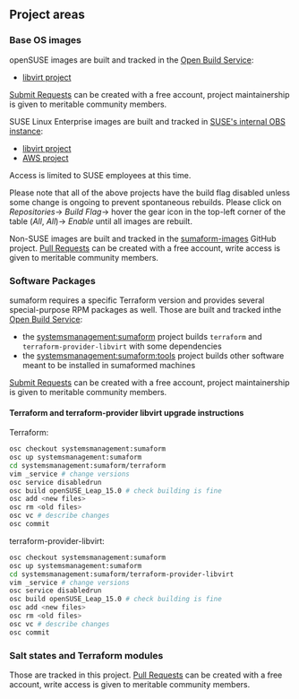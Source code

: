 ## Project areas

### Base OS images

openSUSE images are built and tracked in the [Open Build Service](https://build.opensuse.org/):

- [libvirt project](https://build.opensuse.org/project/show/systemsmanagement:sumaform:images:libvirt)

[Submit Requests](https://openbuildservice.org/help/manuals/obs-reference-guide/cha.obs.request_and_review_ystem.html) can be created with a free account, project maintainership is given to meritable community members.

SUSE Linux Enterprise images are built and tracked in [SUSE's internal OBS instance](https://build.suse.de/project/show/Devel:Galaxy:Terraform:Images):

- [libvirt project](https://build.suse.de/project/show/Devel:Galaxy:Terraform:Images)
- [AWS project](https://build.suse.de/project/show/Devel:Galaxy:Terraform:Images:AmazonEC2)

Access is limited to SUSE employees at this time.

Please note that all of the above projects have the build flag disabled unless some change is ongoing to prevent spontaneous rebuilds. Please click on *Repositories*-> *Build Flag*-> hover the gear icon in the top-left corner of the table (*All*, *All*)-> *Enable* until all images are rebuilt.

Non-SUSE images are built and tracked in the [sumaform-images](https://github.com/moio/sumaform-images) GitHub project. [Pull Requests](https://help.github.com/articles/about-pull-requests/) can be created with a free account, write access is given to meritable community members.

### Software Packages

sumaform requires a specific Terraform version and provides several special-purpose RPM packages as well. Those are built and tracked inthe [Open Build Service](https://build.opensuse.org/):

- the [systemsmanagement:sumaform](https://build.opensuse.org/project/show/systemsmanagement:sumaform) project builds `terraform` and `terraform-provider-libvirt` with some dependencies
- the [systemsmanagement:sumaform:tools](https://build.opensuse.org/project/show/systemsmanagement:sumaform:tools) project builds other software meant to be installed in sumaformed machines

[Submit Requests](https://openbuildservice.org/help/manuals/obs-reference-guide/cha.obs.request_and_review_ystem.html) can be created with a free account, project maintainership is given to meritable community members.

#### Terraform and terraform-provider libvirt upgrade instructions

Terraform:
```bash
osc checkout systemsmanagement:sumaform
osc up systemsmanagement:sumaform
cd systemsmanagement:sumaform/terraform
vim _service # change versions
osc service disabledrun
osc build openSUSE_Leap_15.0 # check building is fine
osc add <new files>
osc rm <old files>
osc vc # describe changes
osc commit
```

terraform-provider-libvirt:
```bash
osc checkout systemsmanagement:sumaform
osc up systemsmanagement:sumaform
cd systemsmanagement:sumaform/terraform-provider-libvirt
vim _service # change versions
osc service disabledrun
osc build openSUSE_Leap_15.0 # check building is fine
osc add <new files>
osc rm <old files>
osc vc # describe changes
osc commit
```

### Salt states and Terraform modules

Those are tracked in this project. [Pull Requests](https://help.github.com/articles/about-pull-requests/) can be created with a free account, write access is given to meritable community members.
